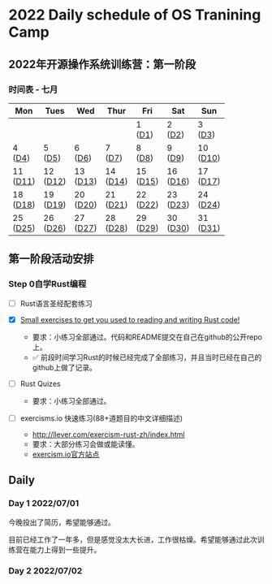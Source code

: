 # 2022 Daily schedule of OS Tranining Camp

## 2022年开源操作系统训练营：第一阶段

### 时间表 - 七月

| Mon               | Tues              | Wed                          | Thur                         | Fri                          | Sat               | Sun               |
| ----------------- | ----------------- | ---------------------------- | ---------------------------- | ---------------------------- | ----------------- | ----------------- |
|                   |                   |                   |                   | 1 <br> ([D1](#day-1-20220701)) | 2 <br> ([D2](#day-2-20220702)) | 3 <br> ([D3](#day-3-20220703)) | 
|4 <br> ([D4](#day-4-20220704)) | 5 <br> ([D5](#day-5-20220705)) | 6 <br> ([D6](#day-6-20220706)) | 7 <br> ([D7](#day-7-20220707)) | 8 <br> ([D8](#day-8-20220708))       | 9 <br> ([D9](#day-9-20220709))            | 10 <br> ([D10](#day-10-20220710))         | 
|11  <br>  ([D11](#day-11-20220711))             | 12      <br>    ([D12](#day-12-20220712))       | 13    <br>    ([D13](#day-13-20220713))             | 14         <br>    ([D14](#day-14-20220714))        | 15        <br>    ([D15](#day-15-20220715))                    | 16    <br>     ([D16](#day-16-20220716))                       | 17    <br>      ([D17](#day-17-20220717))                       |
|18    <br>    ([D18](#day-18-20200718))            | 19   <br>     ([D19](#day-19-20220719))            | 20   <br>    ([D20](#day-20-20220720))            | 21       <br>    ([D21](#day-21-20220721))         | 22     <br>    ([D22](#day-22-20220722))                         | 23     <br>    ([D23](#day-23-20220723))                         | 24    <br>    ([D24](#day-24-20220724))                        | 
|25      <br>    ([D25](#day-25-20220725))             | 26         <br>    ([D26](#day-26-20220726))           | 27         <br>    ([D27](#day-27-20220727))           | 28       <br>    ([D28](#day-28-20220728))           | 29         <br>    ([D29](#day-29-20220729))                    | 30        <br>    ([D30](#day-30-20220730))                     | 31     <br>    ([D31](#day-31-20220731))                           |

## 第一阶段活动安排

### Step 0自学Rust编程

- [ ] Rust语言圣经配套练习



- [x] [Small exercises to get you used to reading and writing Rust code!](https://github.com/duny31030/my-rustlings/tree/master/exercises)
  - 要求：小练习全部通过。代码和README提交在自己在github的公开repo上。
  - ✅ 前段时间学习Rust的时候已经完成了全部练习，并且当时已经在自己的github上做了记录。
- [ ] Rust Quizes
  - 要求：小练习全部通过。
- [ ] exercisms.io 快速练习(88+道题目的中文详细描述)
  - http://llever.com/exercism-rust-zh/index.html
  - 要求：大部分练习会做或能读懂。
  - [exercism.io官方站点](https://exercism.io/)

## Daily

### Day 1 2022/07/01

今晚投出了简历，希望能够通过。

目前已经工作了一年多，但是感觉没太大长进，工作很枯燥。希望能够通过此次训练营在能力上得到一些提升。

### Day 2 2022/07/02

